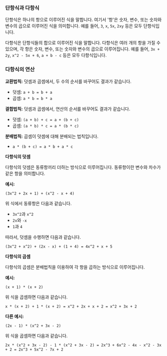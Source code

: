 ### 단항식과 다항식
단항식은 하나의 항으로 이루어진 식을 말합니다. 여기서 '항'은 숫자, 변수, 또는 숫자와 변수의 곱으로 이루어진 식을 의미합니다. 예를 들어, `3`, `x`, `5x`, `2xy` 등은 모두 단항식입니다.

다항식은 단항식들의 합으로 이루어진 식을 말합니다. 다항식은 여러 개의 항을 가질 수 있으며, 각 항은 숫자, 변수, 또는 숫자와 변수의 곱으로 이루어집니다. 예를 들어, `3x + 2y`, `x^2 - 5x + 6`, `a + b - c` 등은 모두 다항식입니다.

### 다항식의 연산
**교환법칙:** 덧셈과 곱셈에서, 두 수의 순서를 바꾸어도 결과가 같습니다.
*   덧셈: `a + b = b + a`
*   곱셈: `a * b = b * a`

**결합법칙:** 덧셈과 곱셈에서, 연산의 순서를 바꾸어도 결과가 같습니다.
*   덧셈: `(a + b) + c = a + (b + c)`
*   곱셈: `(a * b) * c = a * (b * c)`

**분배법칙:** 곱셈이 덧셈에 대해 분배되는 법칙입니다.
*   `a * (b + c) = a * b + a * c`

**다항식의 덧셈**

다항식의 덧셈은 동류항끼리 더하는 방식으로 이루어집니다. 동류항이란 변수와 차수가 같은 항을 의미합니다.

**예시:**

`(3x^2 + 2x + 1) + (x^2 - x + 4)`

위 식에서 동류항은 다음과 같습니다.

*   `3x^2`과 `x^2`
*   `2x`와 `-x`
*   `1`과 `4`

따라서, 덧셈을 수행하면 다음과 같습니다.

`(3x^2 + x^2) + (2x - x) + (1 + 4) = 4x^2 + x + 5`

**다항식의 곱셈**

다항식의 곱셈은 분배법칙을 이용하여 각 항을 곱하는 방식으로 이루어집니다.

**예시:**

`(x + 1) * (x + 2)`

위 식을 곱셈하면 다음과 같습니다.

`x * (x + 2) + 1 * (x + 2) = x^2 + 2x + x + 2 = x^2 + 3x + 2`

**다른 예시:**

`(2x - 1) * (x^2 + 3x - 2)`

위 식을 곱셈하면 다음과 같습니다.

`2x * (x^2 + 3x - 2) - 1 * (x^2 + 3x - 2) = 2x^3 + 6x^2 - 4x - x^2 - 3x + 2 = 2x^3 + 5x^2 - 7x + 2`

